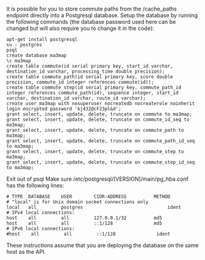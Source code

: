 It is possible for you to store commute paths from the /cache_paths endpoint directly into a Postgresql database.
Setup the database by running the following commands (the database password used here can be changed but will also require you to change it in the code):

    apt-get install postgresql
    su - postgres
    psql
    create database ma3map
    \c ma3map
    create table commute(id serial primary key, start_id varchar, destination_id varchar, processing_time double precision);
    create table commute_path(id serial primary key, score double precision, commute_id integer references commute(id));
    create table commute_step(id serial primary key, commute_path_id integer references commute_path(id), sequence integer, start_id varchar, destination_id varchar, route_id varchar);
    create user ma3map with nosuperuser nocreatedb nocreaterole noinherit login encrypted password 'kj432@cF23pl&d';
    grant select, insert, update, delete, truncate on commute to ma3map;
    grant select, insert, update, delete, truncate on commute_id_seq to ma3map;
    grant select, insert, update, delete, truncate on commute_path to ma3map;
    grant select, insert, update, delete, truncate on commute_path_id_seq to ma3map;
    grant select, insert, update, delete, truncate on commute_step to ma3map;
    grant select, insert, update, delete, truncate on commute_step_id_seq to ma3map;
    

Exit out of psql
Make sure /etc/postgresql/[VERSION]/main/pg_hba.conf has the following lines:

    # TYPE  DATABASE    USER        CIDR-ADDRESS          METHOD
    # "local" is for Unix domain socket connections only
    local   all         postgres                               ident
    # IPv4 local connections:
    host    all         all         127.0.0.1/32          md5 
    host    all         all         ::1/128               md5 
    # IPv6 local connections:
    #host    all         all         ::1/128               ident

These instructions assume that you are deploying the database on the same host as the API.
